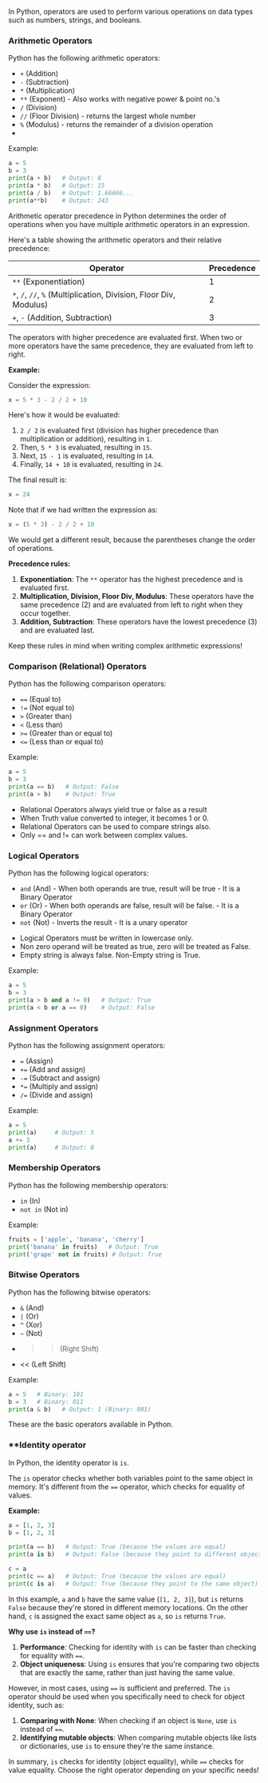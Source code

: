 In Python, operators are used to perform various operations on data types such as numbers, strings, and booleans.

### **Arithmetic Operators**

Python has the following arithmetic operators:

* `+` (Addition)
* `-` (Subtraction)
* `*` (Multiplication)
* `**` (Exponent) - Also works with negative power & point no.'s
* `/` (Division)
* `//` (Floor Division) - returns the largest whole number
* `%` (Modulus) - returns the remainder of a division operation
* 
Example:
 ```python
a = 5
b = 3
print(a + b)   # Output: 8
print(a * b)   # Output: 15
print(a / b)   # Output: 1.66666...
print(a**b)    # Output: 243
```

Arithmetic operator precedence in Python determines the order of operations when you have multiple arithmetic operators in an expression.

Here's a table showing the arithmetic operators and their relative precedence:

| Operator | Precedence |
| --- | --- |
| `**` (Exponentiation) | 1 |
| `*`, `/`, `//`, `%` (Multiplication, Division, Floor Div, Modulus) | 2 |
| `+`, `-` (Addition, Subtraction) | 3 |

The operators with higher precedence are evaluated first. When two or more operators have the same precedence, they are evaluated from left to right.

**Example:**

Consider the expression:
```python
x = 5 * 3 - 2 / 2 + 10
```
Here's how it would be evaluated:

1. `2 / 2` is evaluated first (division has higher precedence than multiplication or addition), resulting in `1`.
2. Then, `5 * 3` is evaluated, resulting in `15`.
3. Next, `15 - 1` is evaluated, resulting in `14`.
4. Finally, `14 + 10` is evaluated, resulting in `24`.

The final result is:
```python
x = 24
```
Note that if we had written the expression as:
```python
x = (5 * 3) - 2 / 2 + 10
```
We would get a different result, because the parentheses change the order of operations.

**Precedence rules:**

1. **Exponentiation**: The `**` operator has the highest precedence and is evaluated first.
2. **Multiplication, Division, Floor Div, Modulus**: These operators have the same precedence (2) and are evaluated from left to right when they occur together.
3. **Addition, Subtraction**: These operators have the lowest precedence (3) and are evaluated last.

Keep these rules in mind when writing complex arithmetic expressions!
### **Comparison (Relational) Operators** 

Python has the following comparison operators:

* `==` (Equal to)
* `!=` (Not equal to)
* `>` (Greater than)
* `<` (Less than)
* `>=` (Greater than or equal to)
* `<=` (Less than or equal to)

Example:
```python
a = 5
b = 3
print(a == b)   # Output: False
print(a > b)    # Output: True
```
- Relational Operators always yield true or false as a result
- When Truth value converted to integer, it becomes 1 or 0.
- Relational Operators can be used to compare strings also.
- Only == and != can work between complex values.
### **Logical Operators**

Python has the following logical operators:

* `and` (And) - When both operands are true, result will be true - It is a Binary Operator
* `or` (Or) - When both operands are false, result will be false. - It is a Binary Operator
* `not` (Not) - Inverts the result - It is a unary operator 

- Logical Operators must be written in lowercase only.
- Non zero operand will be treated as true, zero will be treated as False.
- Empty string is always false. Non-Empty string is True.

Example:
```python
a = 5
b = 3
print(a > b and a != 0)   # Output: True
print(a < b or a == 0)    # Output: False
```
### **Assignment Operators**

Python has the following assignment operators:

* `=` (Assign)
* `+=` (Add and assign)
* `-=` (Subtract and assign)
* `*=` (Multiply and assign)
* `/=` (Divide and assign)

Example:
```python
a = 5
print(a)     # Output: 5
a += 3
print(a)     # Output: 8
```
### **Membership Operators**

Python has the following membership operators:

* `in` (In)
* `not in` (Not in)

Example:
```python
fruits = ['apple', 'banana', 'cherry']
print('banana' in fruits)   # Output: True
print('grape' not in fruits) # Output: True
```
### **Bitwise Operators**

Python has the following bitwise operators:

* `&` (And)
* `|` (Or)
* `^` (Xor)
* `~` (Not)
* >> (Right Shift)
* << (Left Shift)

Example:
```python
a = 5   # Binary: 101
b = 3   # Binary: 011
print(a & b)   # Output: 1 (Binary: 001)
```

These are the basic operators available in Python. 
### **Identity operator 

In Python, the identity operator is `is`.

The `is` operator checks whether both variables point to the same object in memory. It's different from the `==` operator, which checks for equality of values.

**Example:**
```python
a = [1, 2, 3]
b = [1, 2, 3]

print(a == b)   # Output: True (because the values are equal)
print(a is b)   # Output: False (because they point to different objects)

c = a
print(c == a)   # Output: True (because the values are equal)
print(c is a)   # Output: True (because they point to the same object)
```

In this example, `a` and `b` have the same value (`[1, 2, 3]`), but `is` returns `False` because they're stored in different memory locations. On the other hand, `c` is assigned the exact same object as `a`, so `is` returns `True`.

**Why use `is` instead of `==`?**

1. **Performance**: Checking for identity with `is` can be faster than checking for equality with `==`.
2. **Object uniqueness**: Using `is` ensures that you're comparing two objects that are exactly the same, rather than just having the same value.

However, in most cases, using `==` is sufficient and preferred. The `is` operator should be used when you specifically need to check for object identity, such as:

1. **Comparing with None**: When checking if an object is `None`, use `is` instead of `==`.
2. **Identifying mutable objects**: When comparing mutable objects like lists or dictionaries, use `is` to ensure they're the same instance.

In summary, `is` checks for identity (object equality), while `==` checks for value equality. Choose the right operator depending on your specific needs!

